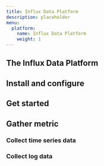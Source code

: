 ```yaml
---
title: Influx Data Platform
description: placeholder
menu:
  platform:
    name: Influx Data Platform
    weight: 1
---
```



## The Influx Data Platform


## Install and configure


## Get started


## Gather metric

### Collect time series data

### Collect log data
